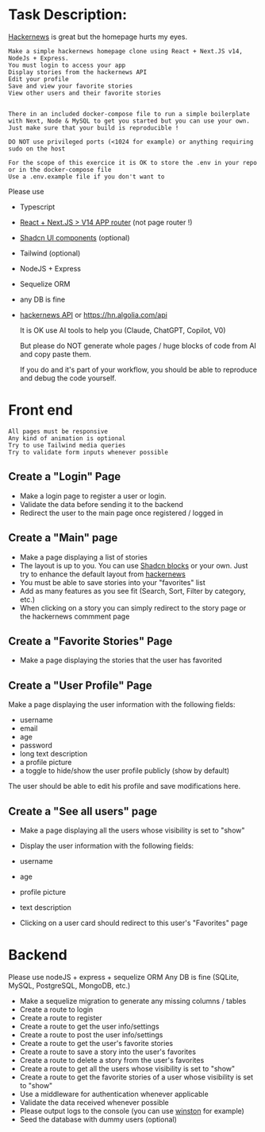 
# Task Description:


[Hackernews](https://news.ycombinator.com/) is great but the homepage hurts my eyes.


    Make a simple hackernews homepage clone using React + Next.JS v14, NodeJs + Express.
    You must login to access your app
    Display stories from the hackernews API
    Edit your profile
    Save and view your favorite stories
    View other users and their favorite stories


    There in an included docker-compose file to run a simple boilerplate
    with Next, Node & MySQL to get you started but you can use your own.
    Just make sure that your build is reproducible !

    DO NOT use privileged ports (<1024 for example) or anything requiring sudo on the host

    For the scope of this exercice it is OK to store the .env in your repo or in the docker-compose file
    Use a .env.example file if you don't want to

Please use
- Typescript
- [React + Next.JS > V14 APP router](https://nextjs.org/docs) (not page router !)
- [Shadcn UI components](https://ui.shadcn.com/) (optional)
- Tailwind (optional)
- NodeJS + Express
- Sequelize ORM
- any DB is fine
- [hackernews API](https://github.com/HackerNews/API) or https://hn.algolia.com/api


    It is OK use AI tools to help you (Claude, ChatGPT, Copilot, V0)

    But please do NOT generate whole pages / huge blocks of code from AI and copy paste them.

    If you do and it's part of your workflow, you should be able to reproduce and debug the code yourself.

# Front end

    All pages must be responsive
    Any kind of animation is optional
    Try to use Tailwind media queries
    Try to validate form inputs whenever possible

## Create a "Login" Page

- Make a login page to register a user or login.
- Validate the data before sending it to the backend
- Redirect the user to the main page once registered / logged in

## Create a "Main" page

- Make a page displaying a list of stories
- The layout is up to you. You can use [Shadcn blocks](https://ui.shadcn.com/blocks) or your own. Just try to enhance the default layout from [hackernews](https://news.ycombinator.com/)
- You must be able to save stories into your "favorites" list
- Add as many features as you see fit (Search, Sort, Filter by category, etc.)
- When clicking on a story you can simply redirect to the story page or the hackernews commment page

## Create a "Favorite Stories" Page

- Make a page displaying the stories that the user has favorited

## Create a "User Profile" Page

Make a page displaying the user information with the following fields:

- username
- email
- age
- password
- long text description
- a profile picture
- a toggle to hide/show the user profile publicly (show by default)

The user should be able to edit his profile and save modifications here.


## Create a "See all users" page

- Make a page displaying all the users whose visibility is set to "show"


- Display the user information with the following fields:
- username
- age
- profile picture
- text description

- Clicking on a user card should redirect to this user's "Favorites" page

# Backend

Please use nodeJS + express + sequelize ORM
Any DB is fine (SQLite, MySQL, PostgreSQL, MongoDB, etc.)

- Make a sequelize migration to generate any missing columns / tables
- Create a route to login
- Create a route to register
- Create a route to get the user info/settings
- Create a route to post the user info/settings
- Create a route to get the user's favorite stories
- Create a route to save a story into the user's favorites
- Create a route to delete a story from the user's favorites
- Create a route to get all the users whose visibility is set to "show"
- Create a route to get the favorite stories of a user whose visibility is set to "show"
- Use a middleware for authentication whenever applicable
- Validate the data received whenever possible
- Please output logs to the console (you can use [winston](https://github.com/winstonjs/winston) for example)
- Seed the database with dummy users (optional)
